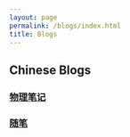```yaml
---
layout: page
permalink: /blogs/index.html
title: Blogs
---
```


## Chinese Blogs

### [物理笔记](https://Peiyuan-Wang.github.io/blogs/notes)
### [随笔](https://Peiyuan-Wang.github.io/blogs/jottings)





<!-- ### 2023 -->

<!-- - 如何平衡学业、科研和恋爱？ -->
<!-- - [数学建模竞赛的成功四要素](https://caihanlin.com/blogs/team2023) -->
<!-- - [极简风个人网站搭建指南（完结）](https://caihanlin.com/blogs/web) -->

<!-- ### 2022 -->

<!-- - [20岁，宽心且看月中桂](https://caihanlin.com/blogs/20yrs)<br> -->
<!-- - [Cambridge 线上暑研回忆录](https://caihanlin.com/blogs/cambridge/)<br> -->
<!-- - [暂停、暂停、暂停](https://caihanlin.com/blogs/stop/) -->

<!-- ### 2021 -->

<!-- - [19岁，山高路亦远](https://caihanlin.com/blogs/19yrs)<br> -->
<!-- - [星野学社实习回忆录](https://caihanlin.com/blogs/star) -->

<!-- ### 2020 -->

<!-- - [18岁，缓慢受锤的黄金年代](https://caihanlin.com/blogs/18yrs)<br> -->
<!-- - [本科博客，笔记，回忆录](https://mieclance.club/) -->

<!-- <br> -->

<!-- ## Leave a Message -->

<!-- <br> -->

<!-- {% include disqus.html %}  -->

<!-- <br> -->

<!-- ## Web Star History -->

<!-- [Leave a star if you like it 🥰](https://github.com/GuangLun2000/GuangLun2000.github.io) -->

<!-- <iframe style="width:100%;height:auto;min-width:600px;min-height:400px;" src="https://star-history.com/embed?secret=Z2l0aHViX3BhdF8xMUFSVkxCRUEwRlRZMjQzb2pDZEs2X01kWFJ3V1BSTkdDV3pnREZNd2VTNmtUWDhlaWVWSzBhdXdzbTRhdzc0UlhXQzdJV1FDTGlrM204amMz#GuangLun2000/GuangLun2000.github.io&Date" frameBorder="0"></iframe> -->
